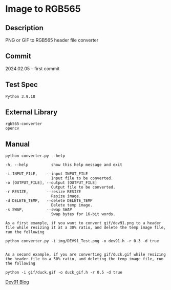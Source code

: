 # Image to RGB565

## Description

PNG or GIF to RGB565 header file converter

## Commit

2024.02.05 - first commit  

## Test Spec

```text
Python 3.9.18
```  

## External Library

```text
rgb565-converter
opencv
```  

## Manual

```text
python converter.py --help

-h, --help          show this help message and exit

-i INPUT_FILE,    --input INPUT_FILE
                    Input file to be converted.
-o [OUTPUT_FILE], --output [OUTPUT_FILE]
                    Output file to be converted.
-r RESIZE,        --resize RESIZE
                    Resize image.
-d DELETE_TEMP,   --delete DELETE_TEMP
                    Delete temp image.
-s SWAP,          --swap SWAP 
                    Swap bytes for 16-bit words.
```  

```text
As a first example, if you want to convert gif/dev91.png to a header file while resizing it at a 30% ratio, and delete the temp image file, run the following

python converter.py -i img/DEV91_Test.png -o dev91.h -r 0.3 -d true


As a second example, if you are converting gif/duck.gif while resizing the header file to a 50% ratio, and deleting the temp image file, run the following

python -i gif/duck.gif -o duck_gif.h -r 0.5 -d true
```  

[Dev91 Blog](https://dev91.tistory.com/)
